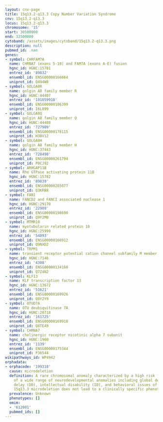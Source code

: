```yaml
---
layout: cnv-page
title: 15q13.2-q13.3 Copy Number Variation Syndrome
cnv: 15q13.2-q13.3
locus: 15q13.2-q13.3
chromosome: '15'
start: 30500000
end: 32500000
cytoband: /assets/images/cytoband/15q13.2-q13.3.png
description: null
pubmed_id: .nan
genes:
- symbol: CHRFAM7A
  name: CHRNA7 (exons 5-10) and FAM7A (exons A-E) fusion
  hgnc_id: HGNC:15781
  entrez_id: '89832'
  ensembl_id: ENSG00000166664
  uniprot_id: Q494W8
- symbol: GOLGA8R
  name: golgin A8 family member R
  hgnc_id: HGNC:44407
  entrez_id: '101059918'
  ensembl_id: ENSG00000186399
  uniprot_id: I6L899
- symbol: GOLGA8Q
  name: golgin A8 family member Q
  hgnc_id: HGNC:44408
  entrez_id: '727909'
  ensembl_id: ENSG00000178115
  uniprot_id: H3BV12
- symbol: GOLGA8H
  name: golgin A8 family member H
  hgnc_id: HGNC:37443
  entrez_id: '728498'
  ensembl_id: ENSG00000261794
  uniprot_id: P0CJ92
- symbol: ARHGAP11B
  name: Rho GTPase activating protein 11B
  hgnc_id: HGNC:15782
  entrez_id: '89839'
  ensembl_id: ENSG00000285077
  uniprot_id: Q3KRB8
- symbol: FAN1
  name: FANCD2 and FANCI associated nuclease 1
  hgnc_id: HGNC:29170
  entrez_id: '22909'
  ensembl_id: ENSG00000198690
  uniprot_id: Q9Y2M0
- symbol: MTMR10
  name: myotubularin related protein 10
  hgnc_id: HGNC:25999
  entrez_id: '54893'
  ensembl_id: ENSG00000166912
  uniprot_id: Q9NXD2
- symbol: TRPM1
  name: transient receptor potential cation channel subfamily M member 1
  hgnc_id: HGNC:7146
  entrez_id: '4308'
  ensembl_id: ENSG00000134160
  uniprot_id: Q7Z4N2
- symbol: KLF13
  name: KLF transcription factor 13
  hgnc_id: HGNC:13672
  entrez_id: '51621'
  ensembl_id: ENSG00000169926
  uniprot_id: Q9Y2Y9
- symbol: OTUD7A
  name: OTU deubiquitinase 7A
  hgnc_id: HGNC:20718
  entrez_id: '161725'
  ensembl_id: ENSG00000169918
  uniprot_id: Q8TE49
- symbol: CHRNA7
  name: cholinergic receptor nicotinic alpha 7 subunit
  hgnc_id: HGNC:1960
  entrez_id: '1139'
  ensembl_id: ENSG00000175344
  uniprot_id: P36544
wikipathways_id: WP4942
orphadata:
- orphacode: '199318'
  cause: microdeletion
  definition: A rare chromosomal anomaly characterized by a high risk for the occurrence
    of a wide range of neurodevelopmental anomalies including global developmental
    delay (DD), intellectual disability (ID), and behavioral issues of varying severity.
    15q13.3 microdeletion does not lead to a clinically specific phenotype.
  prevalence: Unknown
  phenotypes: []
  omim:
  - '612001'
  pubmed_ids: []
---
```

